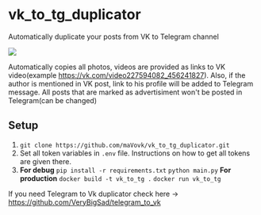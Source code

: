 # vk_to_tg_duplicator
Automatically duplicate your posts from VK to Telegram channel

![](https://i.ibb.co/FxY2p1c/vk-post.jpg)

Automatically copies all photos, videos are provided as links to VK video(example https://vk.com/video227594082_456241827). Also, if the author is mentioned in VK post, link to his profile will be added to Telegram message. All posts that are marked as advertisiment won't be posted in Telegram(can be changed)
## Setup
1. `git clone https://github.com/maVovk/vk_to_tg_duplicator.git`
2. Set all token variables in `.env` file. Instructions on how to get all tokens are given there.
3. <b>For debug</b>
`pip install -r requirements.txt`
`python main.py`
<b>For production</b>
`docker build -t vk_to_tg .`
`docker run vk_to_tg`

If you need Telegram to Vk duplicator check here -> https://github.com/VeryBigSad/telegram_to_vk
